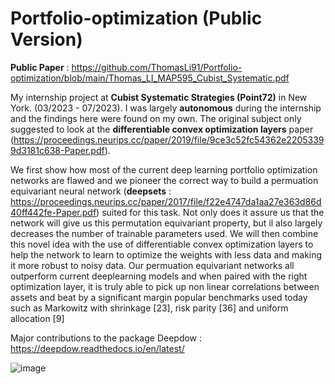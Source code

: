 # Portfolio-optimization (Public Version)

**Public Paper** : https://github.com/ThomasLi91/Portfolio-optimization/blob/main/Thomas_LI_MAP595_Cubist_Systematic.pdf

My internship project at **Cubist Systematic Strategies (Point72)** in New York. (03/2023 - 07/2023). I was largely **autonomous** during the internship and the findings here were found on my own. The original subject only suggested to look at the **differentiable convex optimization layers** paper (https://proceedings.neurips.cc/paper/2019/file/9ce3c52fc54362e22053399d3181c638-Paper.pdf).

We first show how most of the current deep learning portfolio optimization networks are flawed and we pioneer the correct way to build a permuation equivariant neural network (**deepsets** : https://proceedings.neurips.cc/paper/2017/file/f22e4747da1aa27e363d86d40ff442fe-Paper.pdf) suited for this task. Not only does it assure us that the network will give us this permutation equivariant property, but il also largely decreases the number of trainable parameters used.
We will then combine this novel idea with the use of differentiable convex optimization layers to help the network to learn to optimize the weights with less data and making it more
robust to noisy data. Our permuation equivariant networks all outperform current deeplearning models and when paired with the right optimization layer,
it is truly able to pick up non linear correlations between assets and beat by
a significant margin popular benchmarks used today such as Markowitz with
shrinkage [23], risk parity [36] and uniform allocation [9]

Major contributions to the package Deepdow : https://deepdow.readthedocs.io/en/latest/

![image](https://github.com/ThomasLi91/Portfolio-optimization/assets/96530384/d2d363d7-258c-4f7c-9321-2d99c8a8c788)

